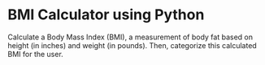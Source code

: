 # BMI Calculator using Python
Calculate a Body Mass Index (BMI), a measurement of body fat based on height (in inches) and weight (in pounds). Then, categorize this calculated BMI for the user.
